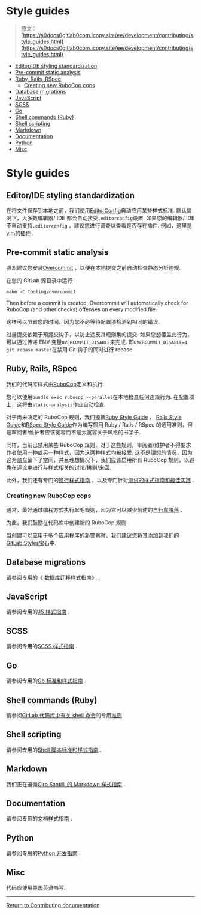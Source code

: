 # Style guides

> 原文：[https://s0docs0gitlab0com.icopy.site/ee/development/contributing/style_guides.html](https://s0docs0gitlab0com.icopy.site/ee/development/contributing/style_guides.html)

*   [Editor/IDE styling standardization](#editoride-styling-standardization)
*   [Pre-commit static analysis](#pre-commit-static-analysis)
*   [Ruby, Rails, RSpec](#ruby-rails-rspec)
    *   [Creating new RuboCop cops](#creating-new-rubocop-cops)
*   [Database migrations](#database-migrations)
*   [JavaScript](#javascript)
*   [SCSS](#scss)
*   [Go](#go)
*   [Shell commands (Ruby)](#shell-commands-ruby)
*   [Shell scripting](#shell-scripting)
*   [Markdown](#markdown)
*   [Documentation](#documentation)
*   [Python](#python)
*   [Misc](#misc)

# Style guides[](#style-guides "Permalink")

## Editor/IDE styling standardization[](#editoride-styling-standardization "Permalink")

在将文件保存到本地之前，我们使用[EditorConfig](https://editorconfig.org/)自动应用某些样式标准. 默认情况下，大多数编辑器/ IDE 都会自动接受`.editorconfig`设置. 如果您的编辑器/ IDE 不自动支持`.editorconfig` ，建议您进行调查以查看是否存在插件. 例如，这里是[vim](https://github.com/editorconfig/editorconfig-vim)的[插件](https://github.com/editorconfig/editorconfig-vim) .

## Pre-commit static analysis[](#pre-commit-static-analysis "Permalink")

强烈建议您安装[Overcommit](https://github.com/sds/overcommit) ，以便在本地提交之前自动检查静态分析违规.

在您的 GitLab 源目录中运行：

```
make -C tooling/overcommit 
```

Then before a commit is created, Overcommit will automatically check for RuboCop (and other checks) offenses on every modified file.

这样可以节省您的时间，因为您不必等待配置项检测到相同的错误.

过量提交依赖于预提交钩子，以防止违反其规则集的提交. 如果您想覆盖此行为，可以通过传递 ENV 变量`OVERCOMMIT_DISABLE`来完成. 即`OVERCOMMIT_DISABLE=1 git rebase master`在禁用 Git 钩子的同时进行 rebase.

## Ruby, Rails, RSpec[](#ruby-rails-rspec "Permalink")

我们的代码库样式由[RuboCop](https://github.com/rubocop-hq/rubocop)定义和执行.

您可以使用`bundle exec rubocop --parallel`在本地检查任何违规行为. 在配置项上，这将由`static-analysis`作业自动检查.

对于尚未决定的 RuboCop 规则，我们遵循[Ruby Style Guide](https://github.com/rubocop-hq/ruby-style-guide) ， [Rails Style Guide](https://github.com/rubocop-hq/rails-style-guide)和[RSpec Style Guide](https://github.com/rubocop-hq/rspec-style-guide)作为编写惯用 Ruby / Rails / RSpec 的通用准则，但是审阅者/维护者应该宽容而不是太宽容关于风格的书呆子.

同样，当前已禁用某些 RuboCop 规则，对于这些规则，审阅者/维护者不得要求作者使用一种或另一种样式，因为这两种样式均被接受. 这不是理想的情况，因为这为[骑车](https://en.wiktionary.org/wiki/bikeshedding)留下了空间，并且理想情况下，我们应该启用所有 RuboCop 规则，以避免在评论中进行与样式相关的讨论/挑剔/来回.

此外，我们还有专门的[换行样式指南](../newlines_styleguide.html) ，以及专门针对[测试的样式指南和最佳实践](../testing_guide/index.html) .

### Creating new RuboCop cops[](#creating-new-rubocop-cops "Permalink")

通常，最好通过编程方式执行起毛规则，因为它可以减少前述的[自行车脱落](https://en.wiktionary.org/wiki/bikeshedding) .

为此，我们鼓励在代码库中创建新的 RuboCop 规则.

当创建可以应用于多个应用程序的新警察时，我们建议您将其添加到我们的[GitLab Styles](https://gitlab.com/gitlab-org/gitlab-styles)宝石中.

## Database migrations[](#database-migrations "Permalink")

请参阅专用的《 [数据库迁移样式指南》](../migration_style_guide.html) .

## JavaScript[](#javascript "Permalink")

请参阅专用的[JS 样式指南](../fe_guide/style/javascript.html) .

## SCSS[](#scss "Permalink")

请参阅专用的[SCSS 样式指南](../fe_guide/style/scss.html) .

## Go[](#go "Permalink")

请参阅专用的[Go 标准和样式指南](../go_guide/index.html) .

## Shell commands (Ruby)[](#shell-commands-ruby "Permalink")

请参阅[GitLab 代码库中有关 shell 命令](../shell_commands.html)的专用[准则](../shell_commands.html) .

## Shell scripting[](#shell-scripting "Permalink")

请参阅专用的[Shell 脚本标准和样式指南](../shell_scripting_guide/index.html) .

## Markdown[](#markdown "Permalink")

我们正在遵循[Ciro Santilli 的 Markdown 样式指南](https://cirosantilli.com/markdown-style-guide/) .

## Documentation[](#documentation "Permalink")

请参阅专用的[文档样式指南](../documentation/styleguide.html) .

## Python[](#python "Permalink")

请参阅专用的[Python 开发指南](../python_guide/index.html) .

## Misc[](#misc "Permalink")

代码应使用[美国英语](https://en.wikipedia.org/wiki/American_English)书写.

* * *

[Return to Contributing documentation](index.html)